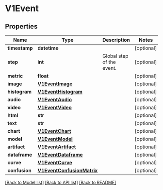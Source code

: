 # V1Event


## Properties
Name | Type | Description | Notes
------------ | ------------- | ------------- | -------------
**timestamp** | **datetime** |  | [optional] 
**step** | **int** | Global step of the event. | [optional] 
**metric** | **float** |  | [optional] 
**image** | [**V1EventImage**](V1EventImage.md) |  | [optional] 
**histogram** | [**V1EventHistogram**](V1EventHistogram.md) |  | [optional] 
**audio** | [**V1EventAudio**](V1EventAudio.md) |  | [optional] 
**video** | [**V1EventVideo**](V1EventVideo.md) |  | [optional] 
**html** | **str** |  | [optional] 
**text** | **str** |  | [optional] 
**chart** | [**V1EventChart**](V1EventChart.md) |  | [optional] 
**model** | [**V1EventModel**](V1EventModel.md) |  | [optional] 
**artifact** | [**V1EventArtifact**](V1EventArtifact.md) |  | [optional] 
**dataframe** | [**V1EventDataframe**](V1EventDataframe.md) |  | [optional] 
**curve** | [**V1EventCurve**](V1EventCurve.md) |  | [optional] 
**confusion** | [**V1EventConfusionMatrix**](V1EventConfusionMatrix.md) |  | [optional] 

[[Back to Model list]](../README.md#documentation-for-models) [[Back to API list]](../README.md#documentation-for-api-endpoints) [[Back to README]](../README.md)


